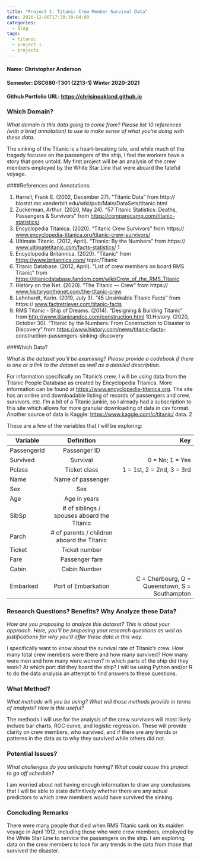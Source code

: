 ```yaml
---
title: "Project 1: Titanic Crew Member Survival Data"
date: 2020-12-06T17:30:30-04:00
categories:
  - blog
tags:
  - titanic
  - project 1
  - projects
---
```


#### Name: Christopher Anderson
#### Semester: DSC680-T301 (2213-1) Winter 2020-2021
#### Github Portfolio URL: https://chrisinoakland.github.io

### Which Domain?

_What domain is this data going to come from? Please list 10 references (with a brief annotation) to use to make sense of what you’re doing with these data._

The sinking of the Titanic is a heart-breaking tale, and while much of the tragedy focuses on the passengers of the ship, I feel the workers have a story that goes untold. My first project will be an analysis of the crew members employed by the White Star Line that were aboard the fateful voyage.

####References and Annotations:
1. Harrell, Frank E. (2002, December 27). "Titanic Data” from http:// biostat.mc.vanderbilt.edu/wiki/pub/Main/DataSets/titanic.html
2. Zuckerman, Arthur. (2020, May 24). “57 Titanic Statistics: Deaths, Passengers & Survivors” from https://comparecamp.com/titanic-statistics/
3. Encyclopedia Titanica. (2020). “Titanic Crew Survivors” from https:// www.encyclopedia-titanica.org/titanic-crew-survivors/
4. Ultimate Titanic. (2012, April). “Titanic: By the Numbers” from https:// www.ultimatetitanic.com/facts-statistics/
        1
 5. Encyclopedia Britannica. (2020). “Titanic” from https://www.britannica.com/ topic/Titanic
6. Titanic Database. (2012, April). “List of crew members on board RMS Titanic” from https://titanicdatabase.fandom.com/wiki/Crew_of_the_RMS_Titanic
7. History on the Net. (2020). “The Titanic — Crew” from https:// www.historyonthenet.com/the-titanic-crew
8. Lehnhardt, Karin. (2019, July 3). “45 Unsinkable Titanic Facts” from https:// www.factretriever.com/titanic-facts
9. RMS Titanic - Ship of Dreams. (2014). “Designing & Building Titanic” from http://www.titanicandco.com/construction.html
10.History. (2020, October 30). “Titanic by the Numbers: From Construction to Disaster to Discovery” from https://www.history.com/news/titanic-facts- construction-passengers-sinking-discovery

###Which Data?

_What is the dataset you’ll be examining? Please provide a codebook if there is one or a link to the dataset as well as a detailed description._

For information specifically on Titanic’s crew, I will be using data from the Titanic People Database as created by Encyclopedia Titanica. More information can be found at https://www.encyclopedia-titanica.org. The site has an online and downloadable listing of records of passengers and crew, survivors, etc. I’m a bit of a Titanic junkie, so I already had a subscription to this site which allows for more granular downloading of data in csv format. Another source of data is Kaggle: https://www.kaggle.com/c/titanic/ data.
             2

These are a few of the variables that I will be exploring:

| Variable  | Definition   | Key  |
|---|:-:|--:|
| PassengerId | Passenger ID | |
| Survived  | Survival     | 0 = No; 1 = Yes   |
| Pclass    | Ticket class  | 1 = 1st, 2 = 2nd, 3 = 3rd  |
| Name | Name of passenger |   |
| Sex  | Sex  |   |
| Age  | Age in years  |   |
| SibSp  | # of siblings / spouses aboard the Titanic  |   |
| Parch  | # of parents / children aboard the Titanic  |   |
| Ticket  | Ticket number  |   |
| Fare  | Passenger fare  |   |
| Cabin  | Cabin Number  |   |
| Embarked  | Port of Embarkation  | C = Cherbourg, Q = Queenstown, S = Southampton  |

### Research Questions? Benefits? Why Analyze these Data?

_How are you proposing to analyze this dataset? This is about your approach. Here, you’ll be proposing your research questions as well as justifications for why you’d offer these data in this way._

I specifically want to know about the survival rate of Titanic’s crew. How many total crew members were there and how many survived? How many were men and how many were women? In which parts of the ship did they work? At which port did they board the ship? I will be using Python and/or R to do the data analysis an attempt to find answers to these questions.

### What Method?

_What methods will you be using? What will those methods provide in terms of analysis? How is this useful?_

The methods I will use for the analysis of the crew survivors will most likely include bar charts, ROC curve, and logistic regression. These will provide clarity on crew members, who survived, and if there are any trends or patterns in the data as to why they survived while others did not.

### Potential Issues?

_What challenges do you anticipate having? What could cause this project to go off schedule?_

I am worried about not having enough information to draw any conclusions that I will be able to state definitively whether there are any actual predictors to which crew members would have survived the sinking.

### Concluding Remarks

There were many people that died when RMS Titanic sank on its maiden voyage in April 1912, including those who were crew members, employed by the White Star Line to service the passengers on the ship. I am exploring data on the crew members to look for any trends in the data from those that survived the disaster.
